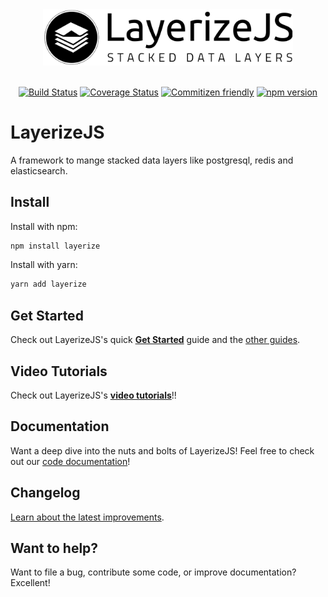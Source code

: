 <div align="center">
<img src="./logo.png?raw=true" alt="drawing" width="400"/>
<br><br>

[![Build Status](https://travis-ci.org/LayerizeJS/layerize.svg?branch=develop)](https://travis-ci.org/LayerizeJS/layerize) 
[![Coverage Status](https://coveralls.io/repos/github/LayerizeJS/layerize/badge.svg?branch=master)](https://coveralls.io/github/LayerizeJS/layerize?branch=master)
[![Commitizen friendly](https://img.shields.io/badge/commitizen-friendly-brightgreen.svg)](http://commitizen.github.io/cz-cli/)
[![npm version](https://badge.fury.io/js/layerize.svg)](https://badge.fury.io/js/layerize)
</div>

# LayerizeJS
A framework to mange stacked data layers like postgresql, redis and elasticsearch.

## Install
Install with npm:

```bash
npm install layerize
```

Install with yarn:

```bash
yarn add layerize
```

## Get Started

Check out LayerizeJS's quick [**Get Started**][getting_started] guide and the [other guides][guides].

## Video Tutorials

Check out LayerizeJS's [**video tutorials**][getting_started]!!

## Documentation

Want a deep dive into the nuts and bolts of LayerizeJS! Feel free to check out our [code documentation][documentation]!

## Changelog

[Learn about the latest improvements][changelog]. 

## Want to help?

Want to file a bug, contribute some code, or improve documentation? Excellent! 

[changelog]: https://github.com/LayerizeJS/layerize/blob/master/CHANGELOG.md
[getting_started]: https://layerizejs.github.io/get-started.html
[video_tutorials]: https://layerizejs.github.io/videos.html
[guides]: https://layerizejs.github.io/guides.html
[documentation]: https://layerizejs.github.io/layerize/